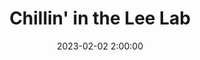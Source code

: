 ---
title: Chillin' in the Lee Lab
date: 2023-02-02 2:00:00
has_gallery: false
description: Joud, Kevin, Negin & Pearl
featured_image: /images/galleries/lab-hangouts/lee_lab.jpg
---
